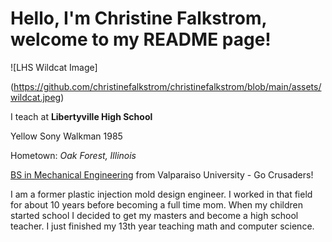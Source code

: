 # Hello, I'm Christine Falkstrom, welcome to my README page!
![LHS Wildcat Image]

(https://github.com/christinefalkstrom/christinefalkstrom/blob/main/assets/wildcat.jpeg)

I teach at **Libertyville High School**

Yellow Sony Walkman 1985

Hometown: *Oak Forest, Illinois*

<ins>BS in Mechanical Engineering</ins> from Valparaiso University - Go Crusaders!

I am a former plastic injection mold design engineer.  I worked in that field
for about 10 years before becoming a full time mom.  When my children started
school I decided to get my masters and become a high school teacher.  I just finished
my 13th year teaching math and computer science.

<!--
**christinefalkstrom/christinefalkstrom** is a ✨ _special_ ✨ repository because its `README.md` (this file) appears on your GitHub profile.

Here are some ideas to get you started:

- 🔭 I’m currently working on ...
- 🌱 I’m currently learning ...
- 👯 I’m looking to collaborate on ...
- 🤔 I’m looking for help with ...
- 💬 Ask me about ...
- 📫 How to reach me: ...
- 😄 Pronouns: ...
- ⚡ Fun fact: ...
-->
